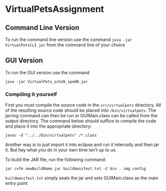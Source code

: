 # VirtualPetsAssignment

## Command Line Version
To run the command line version use the command
``java -jar VirtualPetsCLI.jar``
from the command line of your choice

## GUI Version
To run the GUI version use the command

``java -jar VirtualPets_och26_spe80.jar``

### Compiling it yourself
First you must compile the source code in the ``src/virtualpets`` directory. All
of the resulting source code should be placed into ``/bin/virtualpets``. The
jarring command can then be run or GUIMain.class can be called from the output
directory. The command below should suffice to compile the code and place it
into the appropriate directory:

``javac -d "../../bin/virtualpets" /*.class``

Another way is to just import it into eclipse and run it internally and then
jar it. But hey what you do in your own time isn't up to us.

To build the JAR file, run the following command:

``jar cvfm newBuildName.jar buildmanifest.txt -C bin . img config``

``buildmanifest.txt`` simply seals the jar and sets GUIMain.class as the main entry point

